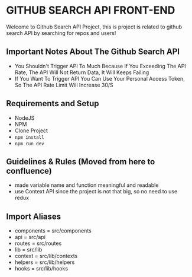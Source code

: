# GITHUB SEARCH API FRONT-END #

Welcome to Github Search API Project, this is project is related to github search API by searching for repos and users!

## Important Notes About The Github Search API 
- You Shouldn't Trigger API To Much Because If You Exceeding The API Rate, The API Will Not Return Data, It Will Keeps Failing
- If You Want To Trigger API You Can Use Your Personal Access Token, So The API Rate Limit Will Increase 30/S


## Requirements and Setup ##
- NodeJS
- NPM
- Clone Project
- ```npm install```
- ```npm run dev```

## Guidelines & Rules (Moved from here to confluence)
- made variable name and function meaningful and readable
- use Context API since the project is not that big, so no need to use redux

## Import Aliases
- components = src/components
- api        = src/api
- routes     = src/routes
- lib        = src/lib
- context    = src/lib/contexts
- helpers    = src/lib/helpers
- hooks      = src/lib/hooks
